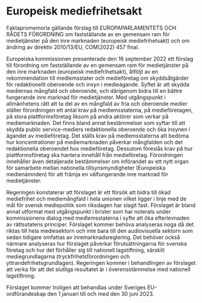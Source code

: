 # Europeisk mediefrihetsakt

Faktapromemoria gällande förslag till EUROPAPARLAMENTETS OCH RÅDETS FÖRORDNING om fastställande av en gemensam ram för medietjänster på den inre marknaden
(europeisk mediefrihetsakt) och om ändring av direktiv 2010/13/EU, COM(2022) 457 final.

Europeiska kommissionen presenterade den 16 september 2022 ett förslag till förordning om fastställande av en gemensam ram för medietjänster på den inre marknaden (europeisk mediefrihetsakt), åtföljt av en rekommendation till medlemsstater och medieföretag om skyddsåtgärder för redaktionellt oberoende och insyn i medieägande. Syftet är att skydda mediernas mångfald och oberoende, och därigenom bidra till en bättre fungerande inre marknad för medietjänster. Med utgångspunkt i allmänhetens rätt att ta del av en mångfald av fria och oberoende medier ställer förordningen ett antal krav på medlemsstaterna, på medieföretagen, på stora plattformsföretag liksom på andra aktörer som verkar på mediemarknaden. Det finns bland annat bestämmelser som syftar till att skydda public service-mediers redaktionella oberoende och öka insynen i ägandet av medieföretag. Det ställs krav på medlemsstaterna att bedöma hur koncentrationer på mediemarknaden påverkar mångfalden och det redaktionella oberoendet hos medieföretag. Dessutom föreslås krav på hur plattformsföretag ska hantera innehåll från medieföretag. Förordningen innehåller även detaljerade bestämmelser om införandet av ett nytt organ för samarbete mellan nationella tillsynsmyndigheter (Europeiska medienämnden) för att främja en välfungerande inre marknad för medietjänster.

Regeringen konstaterar att förslaget är ett försök att bidra till ökad
mediefrihet och mediemångfald i hela unionen vilket ligger i linje med de mål för svensk mediepolitik som riksdagen har slagit fast. Förslaget är bland annat utformat med utgångspunkt i brister som har noterats under kommissionens dialog med medlemsstaterna i syfte att öka efterlevnaden av rättsstatens principer. Förslaget kommer behöva analyseras noga då det riktas till hela mediesektorn och inte bara till den audiovisuella sektorn som sedan tidigare omfattas av inremarknadsreglering. Det behöver också närmare analyseras hur förslaget påverkar förutsättningarna för svenska företag och hur det förhåller sig till nationell lagstiftning, särskilt mediegrundlagarna (tryckfrihetsförordningen och yttrandefrihetsgrundlagen). Regeringen kommer i behandlingen av förslaget att verka för att det slutliga resultatet är i överensstämmelse med nationell lagstiftning.

Förslaget kommer troligen att behandlas under Sveriges EU-ordförandeskap den 1 januari till och med den 30 juni 2023.
